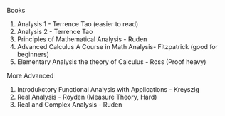 
Books

1. Analysis 1 - Terrence Tao (easier to read)
2. Analysis 2 - Terrence Tao
3. Principles of Mathematical Analysis - Ruden
4. Advanced Calculus A Course in Math Analysis- Fitzpatrick (good for beginners)
5. Elementary Analysis the theory of Calculus - Ross (Proof heavy)

More Advanced

1. Introdukctory Functional Analysis with Applications - Kreyszig
2. Real Analysis - Royden (Measure Theory, Hard)
3. Real and Complex Analysis - Ruden


